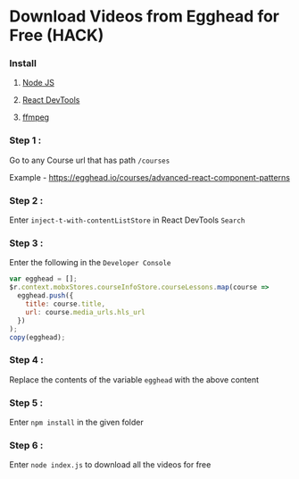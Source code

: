 # Download Videos from Egghead for Free (HACK)

### Install

1. [Node JS](https://nodejs.org)

2. [React DevTools](https://github.com/facebook/react-devtools)

3. [ffmpeg](https://www.ffmpeg.org/)

### Step 1 :

Go to any Course url that has path `/courses`

Example - https://egghead.io/courses/advanced-react-component-patterns

### Step 2 :

Enter `inject-t-with-contentListStore` in React DevTools `Search`

### Step 3 :

Enter the following in the `Developer Console`

```js
var egghead = [];
$r.context.mobxStores.courseInfoStore.courseLessons.map(course =>
  egghead.push({
    title: course.title,
    url: course.media_urls.hls_url
  })
);
copy(egghead);
```

### Step 4 :

Replace the contents of the variable `egghead` with the above content

### Step 5 :

Enter `npm install` in the given folder

### Step 6 :

Enter `node index.js` to download all the videos for free
